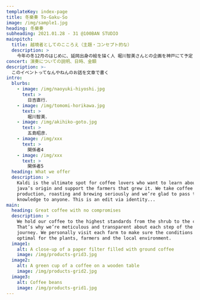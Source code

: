 ```yaml
---
templateKey: index-page
title: 冬樂奏 To-Gaku-So
image: /img/sample1.jpg
heading: 冬樂奏
subheading: 2021.01.28 - 31 @100BAN STUDIO
mainpitch:
  title: 越境者としてのこころえ（主題・コンセプト的な）
  description: >
    今年の冬12月のはじめに、延岡出身の絵を描く人 堀川智美さんとの企画を神戸にて予定しています。この企画をありきたりな言葉で表現するとすれば、「今までの集大成」であったり「ジャンルを越えた作品づくり」であったりするかも知れないですが、そんなものは建前。本音は〈弱さを確かめる〉企画です。
concert: 演奏についての説明、日時、金額
description: >-
  このイベントってなんやねんのお話を文章で書く
intro:
  blurbs:
    - image: /img/naoyuki-hiyoshi.jpg
      text: >
        日吉直行．
    - image: /img/tomomi-horikawa.jpg
      text: >
        堀川智美．
    - image: /img/akihiko-goto.jpg
      text: >
        五島昭彦．
    - image: /img/xxx
      text: >
        関係者4
    - image: /img/xxx
      text: >
        関係者5
  heading: What we offer
  description: >
    Kaldi is the ultimate spot for coffee lovers who want to learn about their
    java’s origin and support the farmers that grew it. We take coffee
    production, roasting and brewing seriously and we’re glad to pass that
    knowledge to anyone. This is an edit via identity...
main:
  heading: Great coffee with no compromises
  description: >
    We hold our coffee to the highest standards from the shrub to the cup.
    That’s why we’re meticulous and transparent about each step of the coffee’s
    journey. We personally visit each farm to make sure the conditions are
    optimal for the plants, farmers and the local environment.
  image1:
    alt: A close-up of a paper filter filled with ground coffee
    image: /img/products-grid3.jpg
  image2:
    alt: A green cup of a coffee on a wooden table
    image: /img/products-grid2.jpg
  image3:
    alt: Coffee beans
    image: /img/products-grid1.jpg
---
```

